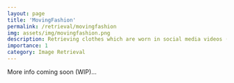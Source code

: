 ```yaml
---
layout: page
title: 'MovingFashion'
permalink: /retrieval/movingfashion
img: assets/img/movingfashion.png
description: Retrieving clothes which are worn in social media videos (Instagram, TikTok) is the latest frontier of e-fashion, referred to as "video-to-shop" in the computer vision literature. In this paper we present MovingFashion, the first publicly available dataset to cope with this challenge.
importance: 1
category: Image Retrieval
---
```


More info coming soon (WIP)...


